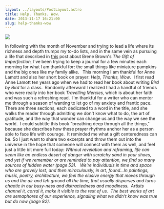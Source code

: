 ```yaml
---
layout: ../layouts/PostLayout.astro
title: Help. Thanks. Wow.
date: 2013-11-17 16:21:00
slug: help-thanks-wow
---
```


[![](http://img1.imagesbn.com/p/9781594631290_p0_v3_s260x420.JPG)](http://img1.imagesbn.com/p/9781594631290_p0_v3_s260x420.JPG)

In following with the month of November and trying to lead a life where its richness and depth trumps my to-do lists, and in the same vein as pursuing a life that described in [this](http://akindoflibrary.blogspot.com/2013/11/brene-brown-game-changer.html) post about Brene Brown's _The Gift of Imperfection,_ I've been trying to keep a journal for a few minutes each morning for what I am thankful for: the small things like miniature pumpkins and the big ones like my family alike.   This morning I am thankful for Anne Lamott and also her short book on prayer: _Help, Thanks, Wow_.  I first read Anne Lamott ten years ago when we had to read her book about writing _Bird by Bird_ for a class.  Randomly afterward I realized I had a handful of friends who were really into her book _Travelling Mercies,_ which is about her faith and was such a refreshing read.  I'm thankful for a writer who can mentor me through a season of wanting to let go of my anxiety and frantic pace. There are three sections, each dedicated to a word in the title, and she walks the reader through admitting we don't know what to do, the art of gratitude, and the way that wonder can change us and the way we see the world.  I could subtitle this book "breathing deep through all the things," because she describes how these prayer rhythms anchor her as a person able to face life with courage.  It reminded me what a gift centeredness can be. So I just want to share two excerpts and throw them out into the universe in the hope that someone will connect with them as well, and feel just a little bit more full today: _Without revelation and reframing, life can seem like an endless desert of danger with scratchy sand in your shoes, and yet if we remember or are reminded to pay attention, we find so many sources of hidden water (page 53)._   _We're individuals in time and space who are gravely lost, and then miraculously, in art, found...In paintings, music, poetry, architecture, we feel the elusive energy that moves through us and the air and teh ground all the time, that usually disperses and turns chaotic in our busy-ness and distractedness and moodiness.  Artists channel it, corral it, make it visible to the rest of us.  The best works of art are semaphores of our experience, signaling what we didn't know was true but do now (page 82)._